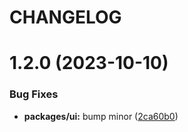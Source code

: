 # CHANGELOG

# 1.2.0 (2023-10-10)


### Bug Fixes

* **packages/ui:** bump minor ([2ca60b0](https://github.mpi-internal.com/scmspain/frontend-all--pet-project-ts/commit/2ca60b0a809cd9334b837bdc3383590240c96eb9))



